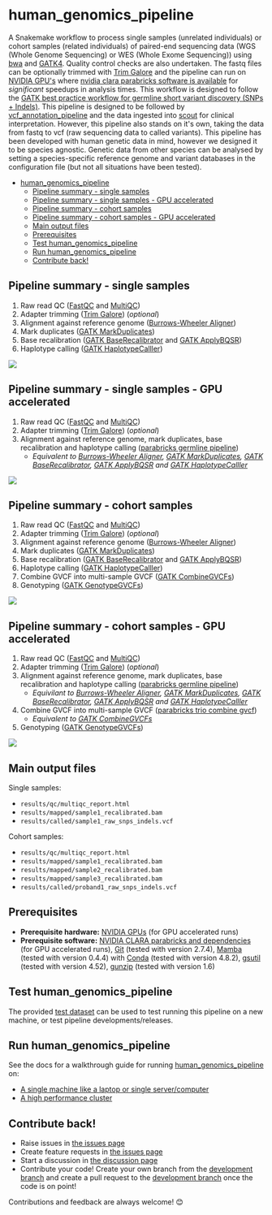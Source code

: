 # human_genomics_pipeline

A Snakemake workflow to process single samples (unrelated individuals) or cohort samples (related individuals) of paired-end sequencing data (WGS (Whole Genome Sequencing) or WES (Whole Exome Sequencing)) using [bwa](http://bio-bwa.sourceforge.net/) and [GATK4](https://gatk.broadinstitute.org/hc/en-us). Quality control checks are also undertaken. The fastq files can be optionally trimmed with [Trim Galore](https://www.bioinformatics.babraham.ac.uk/projects/trim_galore/) and the pipeline can run on [NVIDIA GPU's](https://www.nvidia.com/en-gb/graphics-cards/) where [nvidia clara parabricks software is available](https://www.nvidia.com/en-us/docs/parabricks/quickstart-guide/software-overview/) for *significant* speedups in analysis times. This workflow is designed to follow the [GATK best practice workflow for germline short variant discovery (SNPs + Indels)](https://gatk.broadinstitute.org/hc/en-us/articles/360035535932-Germline-short-variant-discovery-SNPs-Indels-). This pipeline is designed to be followed by [vcf_annotation_pipeline](https://github.com/ESR-NZ/vcf_annotation_pipeline) and the data ingested into [scout](https://github.com/Clinical-Genomics/scout) for clinical interpretation. However, this pipeline also stands on it's own, taking the data from fastq to vcf (raw sequencing data to called variants). This pipeline has been developed with human genetic data in mind, however we designed it to be species agnostic. Genetic data from other species can be analysed by setting a species-specific reference genome and variant databases in the configuration file (but not all situations have been tested).

- [human_genomics_pipeline](#human_genomics_pipeline)
  - [Pipeline summary - single samples](#pipeline-summary---single-samples)
  - [Pipeline summary - single samples - GPU accelerated](#pipeline-summary---single-samples---gpu-accelerated)
  - [Pipeline summary - cohort samples](#pipeline-summary---cohort-samples)
  - [Pipeline summary - cohort samples - GPU accelerated](#pipeline-summary---cohort-samples---gpu-accelerated)
  - [Main output files](#main-output-files)
  - [Prerequisites](#prerequisites)
  - [Test human_genomics_pipeline](#test-human_genomics_pipeline)
  - [Run human_genomics_pipeline](#run-human_genomics_pipeline)
  - [Contribute back!](#contribute-back)

## Pipeline summary - single samples

1. Raw read QC ([FastQC](https://www.bioinformatics.babraham.ac.uk/projects/fastqc/) and [MultiQC](https://multiqc.info/))
2. Adapter trimming ([Trim Galore](https://www.bioinformatics.babraham.ac.uk/projects/trim_galore/)) (*optional*)
3. Alignment against reference genome ([Burrows-Wheeler Aligner](http://bio-bwa.sourceforge.net/))
4. Mark duplicates ([GATK MarkDuplicates](https://gatk.broadinstitute.org/hc/en-us/articles/4414594430619-GenotypeGVCFs))
5. Base recalibration ([GATK BaseRecalibrator](https://gatk.broadinstitute.org/hc/en-us/articles/360036898312-BaseRecalibrator) and [GATK ApplyBQSR](https://gatk.broadinstitute.org/hc/en-us/articles/360037055712-ApplyBQSR))
6. Haplotype calling ([GATK HaplotypeCalller](https://gatk.broadinstitute.org/hc/en-us/articles/360037225632-HaplotypeCaller))

<img src="./images/rulegraph_single.png" class="center">

## Pipeline summary - single samples - GPU accelerated

1. Raw read QC ([FastQC](https://www.bioinformatics.babraham.ac.uk/projects/fastqc/) and [MultiQC](https://multiqc.info/))
2. Adapter trimming ([Trim Galore](https://www.bioinformatics.babraham.ac.uk/projects/trim_galore/)) (*optional*)
3. Alignment against reference genome, mark duplicates, base recalibration and haplotype calling ([parabricks germline pipeline](https://docs.nvidia.com/clara/parabricks/v3.6.1/text/germline_pipeline.html))
   - *Equivalent to [Burrows-Wheeler Aligner](http://bio-bwa.sourceforge.net/), [GATK MarkDuplicates](https://gatk.broadinstitute.org/hc/en-us/articles/4414594430619-GenotypeGVCFs), [GATK BaseRecalibrator](https://gatk.broadinstitute.org/hc/en-us/articles/360036898312-BaseRecalibrator), [GATK ApplyBQSR](https://gatk.broadinstitute.org/hc/en-us/articles/360037055712-ApplyBQSR) and [GATK HaplotypeCalller](https://gatk.broadinstitute.org/hc/en-us/articles/360037225632-HaplotypeCaller)*

<img src="./images/rulegraph_single_gpu.png" class="center">

## Pipeline summary - cohort samples

1. Raw read QC ([FastQC](https://www.bioinformatics.babraham.ac.uk/projects/fastqc/) and [MultiQC](https://multiqc.info/))
2. Adapter trimming ([Trim Galore](https://www.bioinformatics.babraham.ac.uk/projects/trim_galore/)) (*optional*)
3. Alignment against reference genome ([Burrows-Wheeler Aligner](http://bio-bwa.sourceforge.net/))
4. Mark duplicates ([GATK MarkDuplicates](https://gatk.broadinstitute.org/hc/en-us/articles/4414594430619-GenotypeGVCFs))
5. Base recalibration ([GATK BaseRecalibrator](https://gatk.broadinstitute.org/hc/en-us/articles/360036898312-BaseRecalibrator) and [GATK ApplyBQSR](https://gatk.broadinstitute.org/hc/en-us/articles/360037055712-ApplyBQSR))
6. Haplotype calling ([GATK HaplotypeCalller](https://gatk.broadinstitute.org/hc/en-us/articles/360037225632-HaplotypeCaller))
7. Combine GVCF into multi-sample GVCF ([GATK CombineGVCFs](https://gatk.broadinstitute.org/hc/en-us/articles/360037593911-CombineGVCFs))
8. Genotyping ([GATK GenotypeGVCFs](https://gatk.broadinstitute.org/hc/en-us/articles/4414594430619-GenotypeGVCFs))

<img src="./images/rulegraph_cohort.png" class="center">

## Pipeline summary - cohort samples - GPU accelerated

1. Raw read QC ([FastQC](https://www.bioinformatics.babraham.ac.uk/projects/fastqc/) and [MultiQC](https://multiqc.info/))
2. Adapter trimming ([Trim Galore](https://www.bioinformatics.babraham.ac.uk/projects/trim_galore/)) (*optional*)
3. Alignment against reference genome, mark duplicates, base recalibration and haplotype calling ([parabricks germline pipeline](https://docs.nvidia.com/clara/parabricks/v3.6.1/text/germline_pipeline.html))
   - *Equivilant to [Burrows-Wheeler Aligner](http://bio-bwa.sourceforge.net/), [GATK MarkDuplicates](https://gatk.broadinstitute.org/hc/en-us/articles/4414594430619-GenotypeGVCFs), [GATK BaseRecalibrator](https://gatk.broadinstitute.org/hc/en-us/articles/360036898312-BaseRecalibrator), [GATK ApplyBQSR](https://gatk.broadinstitute.org/hc/en-us/articles/360037055712-ApplyBQSR) and [GATK HaplotypeCalller](https://gatk.broadinstitute.org/hc/en-us/articles/360037225632-HaplotypeCaller)*
4. Combine GVCF into multi-sample GVCF ([parabricks trio combine gvcf](https://docs.nvidia.com/clara/parabricks/v3.6/text/joint_calling.html#trio-combine-gvcf))
   - *Equivalent to [GATK CombineGVCFs](https://gatk.broadinstitute.org/hc/en-us/articles/360037593911-CombineGVCFs)*
5. Genotyping ([GATK GenotypeGVCFs](https://gatk.broadinstitute.org/hc/en-us/articles/4414594430619-GenotypeGVCFs))

<img src="./images/rulegraph_cohort_gpu.png" class="center">

## Main output files

Single samples:

- `results/qc/multiqc_report.html`
- `results/mapped/sample1_recalibrated.bam`
- `results/called/sample1_raw_snps_indels.vcf`

Cohort samples:

- `results/qc/multiqc_report.html`
- `results/mapped/sample1_recalibrated.bam`
- `results/mapped/sample2_recalibrated.bam`
- `results/mapped/sample3_recalibrated.bam`
- `results/called/proband1_raw_snps_indels.vcf`

## Prerequisites

- **Prerequisite hardware:** [NVIDIA GPUs](https://www.nvidia.com/en-gb/graphics-cards/) (for GPU accelerated runs)
- **Prerequisite software:** [NVIDIA CLARA parabricks and dependencies](https://www.nvidia.com/en-us/docs/parabricks/local-installation/) (for GPU accelerated runs), [Git](https://git-scm.com/) (tested with version 2.7.4), [Mamba](https://github.com/TheSnakePit/mamba) (tested with version 0.4.4) with [Conda](https://docs.conda.io/projects/conda/en/latest/index.html) (tested with version 4.8.2), [gsutil](https://pypi.org/project/gsutil/) (tested with version 4.52), [gunzip](https://linux.die.net/man/1/gunzip) (tested with version 1.6)

## Test human_genomics_pipeline

The provided [test dataset](./test) can be used to test running this pipeline on a new machine, or test pipeline developments/releases.

## Run human_genomics_pipeline

See the docs for a walkthrough guide for running [human_genomics_pipeline](https://github.com/ESR-NZ/human_genomics_pipeline) on:

- [A single machine like a laptop or single server/computer](./docs/running_on_a_single_machine.md)
- [A high performance cluster](./docs/running_on_a_hpc.md)

## Contribute back!

- Raise issues in [the issues page](https://github.com/ESR-NZ/human_genomics_pipeline/issues)
- Create feature requests in [the issues page](https://github.com/ESR-NZ/human_genomics_pipeline/issues)
- Start a discussion in [the discussion page](https://github.com/ESR-NZ/human_genomics_pipeline/discussions)
- Contribute your code! Create your own branch from the [development branch](https://github.com/ESR-NZ/human_genomics_pipeline/tree/dev) and create a pull request to the [development branch](https://github.com/ESR-NZ/human_genomics_pipeline/tree/dev) once the code is on point!

Contributions and feedback are always welcome! :blush:
